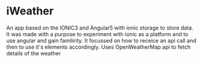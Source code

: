 # iWeather
An app based on the IONIC3 and Angular5 with ionic storage to store data.
It was made with a purpose to experiment with ionic as a platform and to use angular and gain familirity.
It focussed on how to receice an api call and then to use it's elements accordingly.
Uses OpenWeatherMap api to fetch details of the weather
